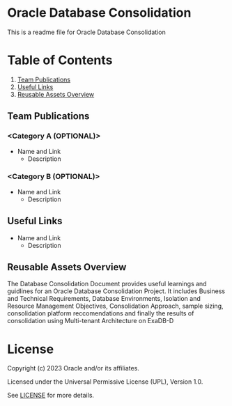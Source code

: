 # Oracle Database Consolidation
 
This is a readme file for Oracle Database Consolidation 
 
# Table of Contents
 
1. [Team Publications](#team-publications)
2. [Useful Links](#useful-uinks)
3. [Reusable Assets Overview](#reusable-assets-overview)
 
## Team Publications
 
### <Category A (OPTIONAL)>
 
- Name and Link
    - Description
 
### <Category B (OPTIONAL)>
 
- Name and Link
    - Description
 
## Useful Links
 
- Name and Link
    - Description
 
## Reusable Assets Overview
 
 The Database Consolidation Document provides useful learnings and guidlines for an Oracle Database Consolidation Project. It includes Business and Technical Requirements, Database Environments, Isolation and Resource Management Objectives, Consolidation Approach, sample sizing, consolidation platform reccomendations and finally the results of consolidation using Multi-tenant Architecture on ExaDB-D 
 
# License
 
Copyright (c) 2023 Oracle and/or its affiliates.
 
Licensed under the Universal Permissive License (UPL), Version 1.0.
 
See [LICENSE](https://github.com/oracle-devrel/technology-engineering/blob/folder-structure/LICENSE) for more details.
